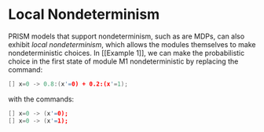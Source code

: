 # Local Nondeterminism

PRISM models that support nondeterminism, such as are MDPs, can also exhibit *local nondeterminism*, which allows the modules themselves to make nondeterministic choices. In [[Example 1]], we can make the probabilistic choice in the first state of module M1 nondeterministic by replacing the command:

``` c
[] x=0 -> 0.8:(x'=0) + 0.2:(x'=1);
```

with the commands:

```c
[] x=0 -> (x'=0);  
[] x=0 -> (x'=1);
```

